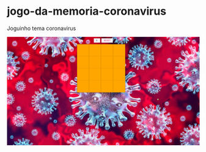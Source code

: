 # jogo-da-memoria-coronavirus
Joguinho tema coronavirus

![Jogo do coronavirus](https://raw.githubusercontent.com/IngridiGrein/jogo-da-memoria-coronavirus/master/screnshot.png)